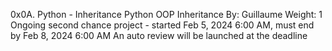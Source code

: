0x0A. Python - Inheritance
Python
OOP
Inheritance
 By: Guillaume
 Weight: 1
 Ongoing second chance project - started Feb 5, 2024 6:00 AM, must end by Feb 8, 2024 6:00 AM
 An auto review will be launched at the deadline
